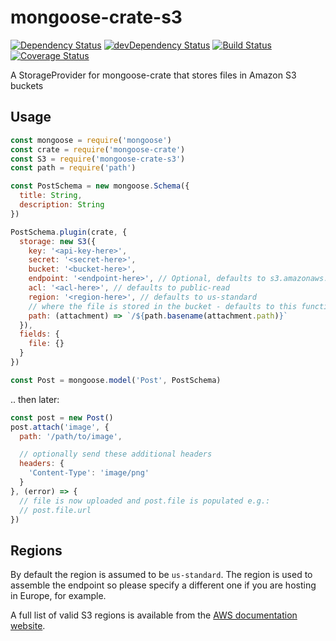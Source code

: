 # mongoose-crate-s3

[![Dependency Status](https://david-dm.org/achingbrain/mongoose-crate-s3.svg?theme=shields.io)](https://david-dm.org/achingbrain/mongoose-crate-s3) [![devDependency Status](https://david-dm.org/achingbrain/mongoose-crate-s3/dev-status.svg?theme=shields.io)](https://david-dm.org/achingbrainmongoose-crate-s3#info=devDependencies) [![Build Status](https://img.shields.io/travis/achingbrain/mongoose-crate-s3/master.svg)](https://travis-ci.org/achingbrain/mongoose-crate-s3) [![Coverage Status](http://img.shields.io/coveralls/achingbrain/mongoose-crate-s3/master.svg)](https://coveralls.io/r/achingbrain/mongoose-crate-s3)

A StorageProvider for mongoose-crate that stores files in Amazon S3 buckets

## Usage

```javascript
const mongoose = require('mongoose')
const crate = require('mongoose-crate')
const S3 = require('mongoose-crate-s3')
const path = require('path')

const PostSchema = new mongoose.Schema({
  title: String,
  description: String
})

PostSchema.plugin(crate, {
  storage: new S3({
    key: '<api-key-here>',
    secret: '<secret-here>',
    bucket: '<bucket-here>',
    endpoint: '<endpoint-here>', // Optional, defaults to s3.amazonaws.com
    acl: '<acl-here>', // defaults to public-read
    region: '<region-here>', // defaults to us-standard
    // where the file is stored in the bucket - defaults to this function
    path: (attachment) => `/${path.basename(attachment.path)}`
  }),
  fields: {
    file: {}
  }
})

const Post = mongoose.model('Post', PostSchema)
```

.. then later:

```javascript
const post = new Post()
post.attach('image', {
  path: '/path/to/image',

  // optionally send these additional headers
  headers: {
    'Content-Type': 'image/png'
  }
}, (error) => {
  // file is now uploaded and post.file is populated e.g.:
  // post.file.url
})
```

## Regions

By default the region is assumed to be `us-standard`.  The region is used to assemble the endpoint so please specify a different one if you are hosting in Europe, for example.

A full list of valid S3 regions is available from the [AWS documentation website](http://docs.aws.amazon.com/general/latest/gr/rande.html#s3_region).
